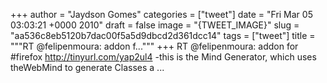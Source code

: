 
+++
author = "Jaydson Gomes"
categories = ["tweet"]
date = "Fri Mar 05 03:03:21 +0000 2010"
draft = false
image = "{TWEET_IMAGE}"
slug = "aa536c8eb5120b7dac00f5a5d9dbcd2d361dcc14"
tags = ["tweet"]
title = """RT @felipenmoura: addon f..."""
+++
RT @felipenmoura: addon for #firefox http://tinyurl.com/yap2ul4 -this is the Mind Generator, which uses theWebMind to generate Classes a ...
